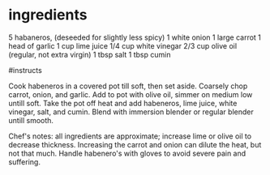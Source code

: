 # ingredients

5 habaneros, (deseeded for slightly less spicy)
1 white onion
1 large carrot
1 head of garlic
1 cup lime juice
1/4 cup white vinegar
2/3 cup olive oil (regular, not extra virgin)
1 tbsp salt
1 tbsp cumin

#instructs

Cook habeneros in a covered pot till soft, then set aside. Coarsely chop carrot, onion, and garlic. Add to pot with olive oil, simmer on medium low untill soft. Take the pot off heat and add habeneros, lime juice, white vinegar, salt, and cumin. Blend with immersion blender or regular blender untill smooth.

Chef's notes: all ingredients are approximate; increase lime or olive oil to decrease thickness. Increasing the carrot and onion can dilute the heat, but not that much. Handle habenero's with gloves to avoid severe pain and suffering.
